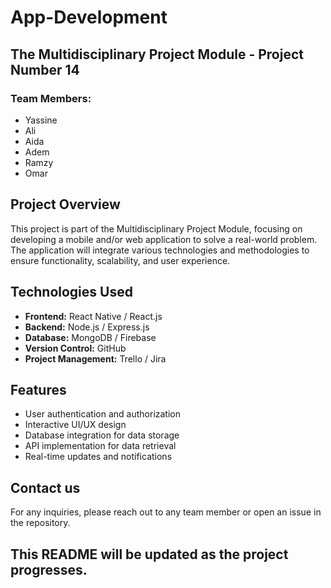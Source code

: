 # App-Development
## The Multidisciplinary Project Module - Project Number 14 

### Team Members:
- Yassine
- Ali
- Aida
- Adem
- Ramzy
- Omar

## Project Overview
This project is part of the Multidisciplinary Project Module, focusing on developing a mobile and/or web application to solve a real-world problem. The application will integrate various technologies and methodologies to ensure functionality, scalability, and user experience.

## Technologies Used
- **Frontend:** React Native / React.js
- **Backend:** Node.js / Express.js
- **Database:** MongoDB / Firebase
- **Version Control:** GitHub
- **Project Management:** Trello / Jira

## Features
- User authentication and authorization
- Interactive UI/UX design
- Database integration for data storage
- API implementation for data retrieval
- Real-time updates and notifications

## Contact us
For any inquiries, please reach out to any team member or open an issue in the repository.

## This README will be updated as the project progresses.
